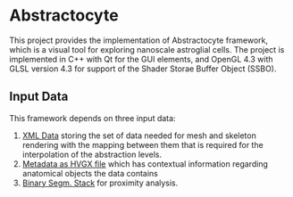 # Abstractocyte

This project provides the implementation of Abstractocyte framework, which is a visual tool for exploring nanoscale astroglial cells. 
The project is implemented in C++ with Qt for the GUI elements, and OpenGL 4.3 with GLSL version 4.3 for support of the Shader Storae Buffer Object (SSBO).

## Input Data

This framework depends on three input data:
1. [XML Data](https://github.com/haneensa/Abstractocyte/wiki/XML-Data) storing the set of data needed for mesh and skeleton rendering with the mapping between them that is required for the interpolation of the abstraction
levels. 
2. [Metadata as HVGX file](https://github.com/haneensa/Abstractocyte/wiki/Metadata-(HVGX)) which has
contextual information regarding anatomical objects the data contains
3. [Binary Segm. Stack](https://github.com/haneensa/Abstractocyte/wiki/Binary-Segmentation-Stack) for proximity analysis.
